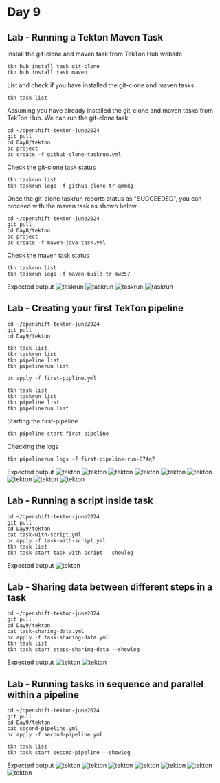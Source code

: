 # Day 9

## Lab - Running a Tekton Maven Task
Install the git-clone and maven task from TekTon Hub website
```
tkn hub install task git-clone
tkn hub install task maven
```

List and check if you have installed the git-clone and maven tasks
```
tkn task list
```

Assuming you have already installed the git-clone and maven tasks from TekTon Hub. We can run the git-clone task
```
cd ~/openshift-tekton-june2024
git pull
cd Day8/tekton
oc project
oc create -f github-clone-taskrun.yml
```

Check the git-clone task status
```
tkn taskrun list
tkn taskrun logs -f github-clone-tr-qmmkg
```

Once the git-clone taskrun reports status as "SUCCEEDED", you can proceed with the maven task as shown below
```
cd ~/openshift-tekton-june2024
git pull
cd Day8/tekton
oc project
oc create -f maven-java-task.yml
```

Check the maven task status
```
tkn taskrun list
tkn taskrun logs -f maven-build-tr-mw257
```

Expected output
![taskrun](tekton15.png)
![taskrun](../Day8/tekton12.png)
![taskrun](tekton13.png)
![taskrun](tekton14.png)

## Lab - Creating your first TekTon pipeline
```
cd ~/openshift-tekton-june2024
git pull
cd Day9/tekton

tkn task list
tkn taskrun list
tkn pipeline list
tkn pipelinerun list

oc apply -f first-pipline.yml

tkn task list
tkn taskrun list
tkn pipeline list
tkn pipelinerun list
```

Starting the first-pipeline
```
tkn pipeline start first-pipeline
```

Checking the logs
```
tkn pipelinerun logs -f first-pipeline-run-874q7
```

Expected output
![tekton](tekton16.png)
![tekton](tekton17.png)
![tekton](tekton18.png)
![tekton](tekton19.png)
![tekton](tekton20.png)
![tekton](tekton21.png)
![tekton](tekton22.png)
![tekton](tekton23.png)
![tekton](tekton24.png)


## Lab - Running a script inside task
```
cd ~/openshift-tekton-june2024
git pull
cd Day9/tekton
cat task-with-script.yml
oc apply -f task-with-script.yml
tkn task list
tkn task start task-with-script --showlog
```

Expected output
![tekton](tekton25.png)

## Lab - Sharing data between different steps in a task
```
cd ~/openshift-tekton-june2024
git pull
cd Day9/tekton
cat task-sharing-data.yml
oc apply -f task-sharing-data.yml
tkn task list
tkn task start steps-sharing-data --showlog
```

Expected output
![tekton](tekton26.png)
![tekton](tekton27.png)


## Lab - Running tasks in sequence and parallel within a pipeline
```
cd ~/openshift-tekton-june2024
git pull
cd Day9/tekton
cat second-pipeline.yml
oc apply -f second-pipeline.yml

tkn task list
tkn task start second-pipeline --showlog
```

Expected output
![tekton](tekton28.png)
![tekton](tekton29.png)
![tekton](tekton30.png)
![tekton](tekton31.png)
![tekton](tekton32.png)
![tekton](tekton33.png)
![tekton](tekton34.png)
